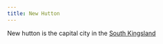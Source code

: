 ```yaml
---
title: New Hutton
---
```


New hutton is the capital city in the [South Kingsland](../kingsland-south)